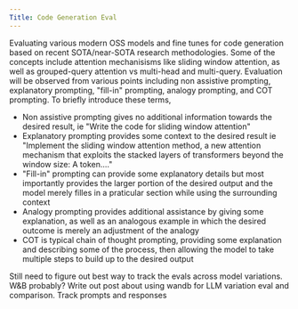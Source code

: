 ```yaml
---
Title: Code Generation Eval
---
```


Evaluating various modern OSS models and fine tunes for code generation based on recent SOTA/near-SOTA research methodologies. Some of the concepts include attention mechanisisms like sliding window attention, as well
as grouped-query attention vs multi-head and multi-query.  Evaluation will be observed from various points including non assistive prompting, explanatory prompting, "fill-in" prompting, analogy prompting, and COT prompting. To briefly introduce these terms,
- Non assistive prompting gives no additional information towards the desired result, ie "Write the code for sliding window attention"
- Explanatory prompting provides some context to the desired result ie "Implement the sliding window attention method, a new attention mechanism that exploits the stacked layers of transformers beyond the window size: A token...."
- "Fill-in" prompting can provide some explanatory details but most importantly provides the larger portion of the desired output and the model merely filles in a praticular section while using the surrounding context
- Analogy prompting provides additional assistance by giving some explanation, as well as an analogous example in which the desired outcome is merely an adjustment of the analogy
- COT is typical chain of thought prompting, providing some explanation and describing some of the process, then allowing the model to take multiple steps to build up to the desired output


Still need to figure out best way to track the evals across model variations.  W&B probably? Write out post about using wandb for LLM variation eval and comparison.  Track prompts and responses